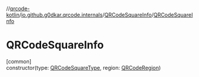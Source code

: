 //[qrcode-kotlin](../../../index.md)/[io.github.g0dkar.qrcode.internals](../index.md)/[QRCodeSquareInfo](index.md)/[QRCodeSquareInfo](-q-r-code-square-info.md)

# QRCodeSquareInfo

[common]\
constructor(type: [QRCodeSquareType](../-q-r-code-square-type/index.md), region: [QRCodeRegion](../-q-r-code-region/index.md))
